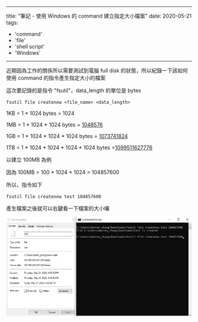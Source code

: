 
---
title: "筆記 - 使用 Windows 的 command 建立指定大小檔案"
date: 2020-05-21
tags: 
  - 'command'
  - 'file'
  - 'shell script'
  - 'Windows'
---

近期因為工作的關係所以需要測試到電腦 full disk 的狀態，所以紀錄一下該如何使用 command 的指令產生指定大小的檔案

這次要記錄的是指令 "fsutil"，data\_length 的單位是 bytes

    fsutil file createnew <file_name> <data_length>
    

1KB = 1 \* 1024 bytes = 1024

1MB = 1 \* 1024 \* 1024 bytes = [1048576](tel:1048576)

1GB = 1 \* 1024 \* 1024 \* 1024 bytes = [1073741824](tel:1073741824)

1TB = 1 \* 1024 \* 1024 \* 1024 \* 1024 bytes =[1099511627776](tel:1099511627776)

以建立 100MB 為例

因為 100MB = 100 \* 1024 \* 1024 = 104857600

所以，指令如下

    fsutil file createnew test 104857600
    

產生檔案之後就可以右鍵看一下檔案的大小囉

![](/img/2020-171333/1590052327.png)